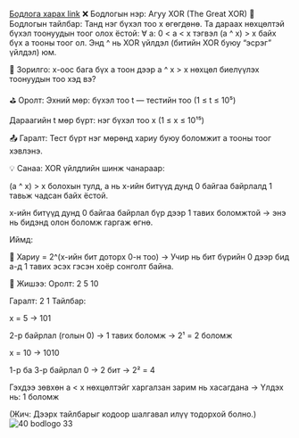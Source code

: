 <a href="https://www.hackerrank.com/challenges/the-great-xor/problem?isFullScreen=true">Бодлога харах link</a>
❌ Бодлогын нэр: Агуу XOR (The Great XOR)
📘 Бодлогын тайлбар:
Танд нэг бүхэл тоо x өгөгдөнө. Та дараах нөхцөлтэй бүхэл тоонуудын тоог олох ёстой:
∀ a:  0 < a < x
тэгвэл (a ^ x) > x байх бүх a тооны тоог ол.
Энд ^ нь XOR үйлдэл (битийн XOR буюу “эсрэг” үйлдэл) юм.

🎯 Зорилго:
x-оос бага бүх a тоон дээр a ^ x > x нөхцөл биелүүлэх тоонуудын тоо хэд вэ?

⛳ Оролт:
Эхний мөр: бүхэл тоо t — тестийн тоо (1 ≤ t ≤ 10⁵)

Дараагийн t мөр бүрт: нэг бүхэл тоо x (1 ≤ x ≤ 10¹⁵)

📤 Гаралт:
Тест бүрт нэг мөрөнд хариу буюу боломжит a тооны тоог хэвлэнэ.

💡 Санаа:
XOR үйлдлийн шинж чанараар:

(a ^ x) > x болохын тулд, a нь x-ийн битүүд дунд 0 байгаа байрлалд 1 тавьж чадсан байх ёстой.

x-ийн битүүд дунд 0 байгаа байрлал бүр дээр 1 тавих боломжтой → энэ нь бидэнд олон боломж гаргаж өгнө.

Иймд:

🔢 Хариу = 2^(x-ийн бит доторх 0-н тоо)
→ Учир нь бит бүрийн 0 дээр бид a-д 1 тавих эсэх гэсэн хоёр сонголт байна.

🧠 Жишээ:
Оролт:
2
5
10

Гаралт:
2
1
Тайлбар:

x = 5 → 101

2-р байрлал (голын 0) → 1 тавих боломж → 2¹ = 2 боломж

x = 10 → 1010

1-р ба 3-р байрлал 0 → 2 бит → 2² = 4

Гэхдээ зөвхөн a < x нөхцөлтэйг харгалзан зарим нь хасагдана
→ Үлдэх нь: 1 боломж

(Жич: Дээрх тайлбарыг кодоор шалгавал илүү тодорхой болно.)
![40 bodlogo 33](https://github.com/user-attachments/assets/d8c3d849-dbaf-43ed-a9eb-614e7d9b4f3b)
